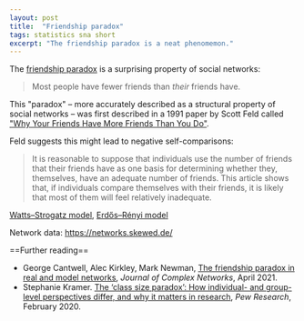 ```yaml
---
layout: post
title:  "Friendship paradox"
tags: statistics sna short
excerpt: "The friendship paradox is a neat phenomemon."
---
```


The [friendship paradox](https://en.wikipedia.org/wiki/Friendship_paradox) is a surprising property of social networks:

>Most people have fewer friends than _their_ friends have.

This "paradox" – more accurately described as a structural property of social networks – was first described in a 1991 paper by Scott Feld called ["Why Your Friends Have More Friends Than You Do"](https://www.jstor.org/stable/2781907).

Feld suggests this might lead to negative self-comparisons:

>It is reasonable to suppose that individuals use the number of friends that their friends have as one basis for determining whether they, themselves, have an adequate number of friends. This article shows that, if individuals compare themselves with their friends, it is likely that most of them will feel relatively inadequate.



[Watts–Strogatz model](https://en.wikipedia.org/wiki/Watts%E2%80%93Strogatz_model), [Erdős–Rényi model](https://en.wikipedia.org/wiki/Erd%C5%91s%E2%80%93R%C3%A9nyi_model)

Network data: https://networks.skewed.de/

 ==Further reading==

 * George Cantwell, Alec Kirkley, Mark Newman, [The friendship paradox in real and model networks](https://academic.oup.com/comnet/article/9/2/cnab011/6287259), _Journal of Complex Networks_, April 2021.
 * Stephanie Kramer. [The ‘class size paradox’: How individual- and group-level perspectives differ, and why it matters in research](https://www.pewresearch.org/decoded/2020/02/20/the-class-size-paradox-how-individual-and-group-level-perspectives-differ-and-why-it-matters-in-research/), _Pew Research_, February 2020.
